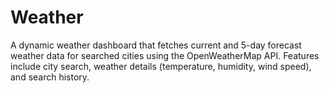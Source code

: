 # Weather
A dynamic weather dashboard that fetches current and 5-day forecast weather data for searched cities using the OpenWeatherMap API. Features include city search, weather details (temperature, humidity, wind speed), and search history.
